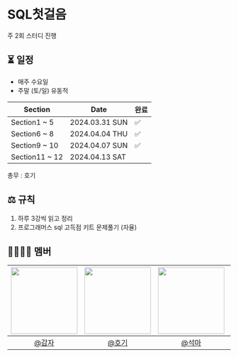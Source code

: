 # SQL첫걸음

주 2회 스터디 진행

## ⏳ 일정
- 매주 수요일
- 주말 (토/일) 유동적

| Section  |Date| 완료 |
|----------|--| -- |
| Section1 ~ 5 |2024.03.31 SUN| ✅ |
| Section6 ~ 8 |2024.04.04 THU| ✅ |
| Section9 ~ 10 |2024.04.07 SUN| ✅ |
| Section11 ~ 12 |2024.04.13 SAT|   |

총무 : 호기

## ⚖️ 규칙
1. 하루 3강씩 읽고 정리
2. 프로그래머스 sql 고득점 키트 문제풀기 (자율)

## 👨‍👨‍👦‍👦 멤버
| <img src="https://avatars.githubusercontent.com/jihunParkkk" width=150> | <img src="https://avatars.githubusercontent.com/hoyeonyy" width=150> | <img src="https://avatars.githubusercontent.com/SongGwanSeok" width=150> | <img src="https://avatars.githubusercontent.com/sgo722" width=150> |
|:--:|:--:|:--:|:--:|
| [@감자](https://github.com/jihunparkkk) | [@호기](https://github.com/hoyeonyy)| [@석마](https://github.com/SongGwanSeok)| [@더마포](https://github.com/sgo722)| 

